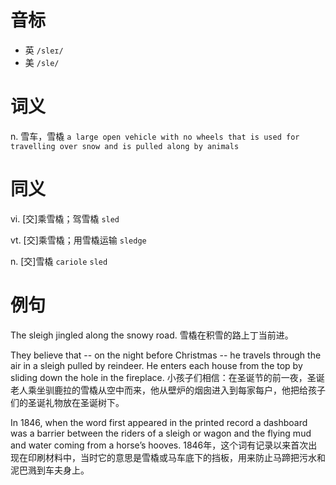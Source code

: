 # 音标

- 英 `/sleɪ/`
- 美 `/sle/`

# 词义

n. 雪车，雪橇
`a large open vehicle with no wheels that is used for travelling over snow and is pulled along by animals`

# 同义

vi. [交]乘雪橇；驾雪橇
`sled`

vt. [交]乘雪橇；用雪橇运输
`sledge`

n. [交]雪橇
`cariole` `sled`

# 例句

The sleigh jingled along the snowy road.
雪橇在积雪的路上丁当前进。

They believe that -- on the night before Christmas -- he travels through the air in a sleigh pulled by reindeer. He enters each house from the top by sliding down the hole in the fireplace.
小孩子们相信：在圣诞节的前一夜，圣诞老人乘坐驯鹿拉的雪橇从空中而来，他从壁炉的烟囱进入到每家每户，他把给孩子们的圣诞礼物放在圣诞树下。

In 1846, when the word first appeared in the printed record a dashboard was a barrier between the riders of a sleigh or wagon and the flying mud and water coming from a horse’s hooves.
1846年，这个词有记录以来首次出现在印刷材料中，当时它的意思是雪橇或马车底下的挡板，用来防止马蹄把污水和泥巴溅到车夫身上。


